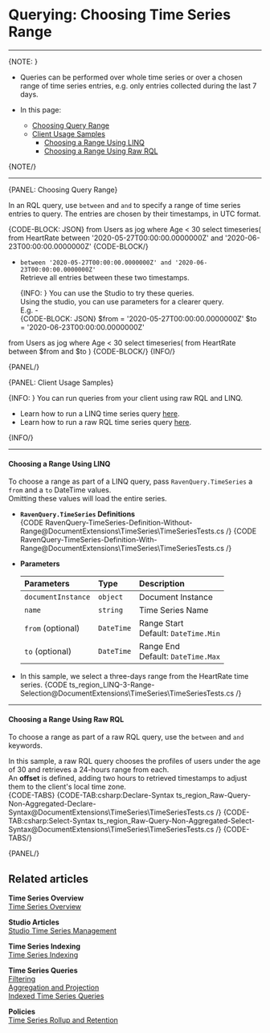 ﻿# Querying: Choosing Time Series Range

---

{NOTE: }

* Queries can be performed over whole time series or over a chosen range 
  of time series entries, e.g. only entries collected during the last 7 days.  
    
* In this page:  
  * [Choosing Query Range](../../../document-extensions/timeseries/querying/choosing-query-range#choosing-query-range)  
  * [Client Usage Samples](../../../document-extensions/timeseries/querying/choosing-query-range#client-usage-samples)
     * [Choosing a Range Using LINQ](../../../document-extensions/timeseries/querying/choosing-query-range#choosing-a-range-using-linq)
     * [Choosing a Range Using Raw RQL](../../../document-extensions/timeseries/querying/choosing-query-range#choosing-a-range-using-raw-rql)

{NOTE/}

---

{PANEL: Choosing Query Range}

In an RQL query, use `between` and `and` to specify a range of time series 
entries to query. The entries are chosen by their timestamps, in UTC format.  

{CODE-BLOCK: JSON}
from Users as jog where Age < 30
select timeseries(
   from HeartRate 
   between 
      '2020-05-27T00:00:00.0000000Z'
     and 
      '2020-06-23T00:00:00.0000000Z'
{CODE-BLOCK/}
  
  * `between '2020-05-27T00:00:00.0000000Z' and '2020-06-23T00:00:00.0000000Z'`  
    Retrieve all entries between these two timestamps.  
      
      {INFO: }
      You can use the Studio to try these queries.  
      Using the studio, you can use parameters for a clearer query.  
      E.g. -  
      {CODE-BLOCK: JSON}
      $from = '2020-05-27T00:00:00.0000000Z'
$to = '2020-06-23T00:00:00.0000000Z'

from Users as jog where Age < 30
select timeseries(
   from HeartRate 
   between $from and $to
)
      {CODE-BLOCK/}
      {INFO/}

{PANEL/}

{PANEL: Client Usage Samples}

{INFO: }
You can run queries from your client using raw RQL and LINQ.  

* Learn how to run a LINQ time series query [here](../../../document-extensions/timeseries/client-api/session/querying#time-series-linq-queries).  
* Learn how to run a raw RQL time series query [here](../../../document-extensions/timeseries/client-api/session/querying#client-raw-rql-queries).  

{INFO/}

---

#### Choosing a Range Using LINQ

To choose a range as part of a LINQ query, pass `RavenQuery.TimeSeries` 
a `from` and a `to` DateTime values.  
Omitting these values will load the entire series.  

* **`RavenQuery.TimeSeries` Definitions**  
   {CODE RavenQuery-TimeSeries-Definition-Without-Range@DocumentExtensions\TimeSeries\TimeSeriesTests.cs /}
   {CODE RavenQuery-TimeSeries-Definition-With-Range@DocumentExtensions\TimeSeries\TimeSeriesTests.cs /}
            

* **Parameters**  

    | Parameters | Type | Description |
    |:-------------|:-------------|:-------------|
    | `documentInstance` | `object` | Document Instance |
    | `name` | `string` | Time Series Name |
    | `from` (optional) | `DateTime` | Range Start <br> Default: `DateTime.Min` |
    | `to` (optional) | `DateTime` | Range End <br> Default: `DateTime.Max` |
  
* In this sample, we select a three-days range from the HeartRate time series.
  {CODE ts_region_LINQ-3-Range-Selection@DocumentExtensions\TimeSeries\TimeSeriesTests.cs /}

---

#### Choosing a Range Using Raw RQL

To choose a range as part of a raw RQL query, use the `between` and `and` keywords.  

In this sample, a raw RQL query chooses the profiles of users under the age of 30 and 
retrieves a 24-hours range from each.  
An **offset** is defined, adding two hours to retrieved timestamps to adjust them 
to the client's local time zone.  
 {CODE-TABS}
 {CODE-TAB:csharp:Declare-Syntax ts_region_Raw-Query-Non-Aggregated-Declare-Syntax@DocumentExtensions\TimeSeries\TimeSeriesTests.cs /}
 {CODE-TAB:csharp:Select-Syntax ts_region_Raw-Query-Non-Aggregated-Select-Syntax@DocumentExtensions\TimeSeries\TimeSeriesTests.cs /}
 {CODE-TABS/}

{PANEL/}

## Related articles

**Time Series Overview**  
[Time Series Overview](../../../document-extensions/timeseries/overview)  

**Studio Articles**  
[Studio Time Series Management](../../../studio/database/document-extensions/time-series)  

**Time Series Indexing**  
[Time Series Indexing](../../../document-extensions/timeseries/indexing)  

**Time Series Queries**  
[Filtering](../../../document-extensions/timeseries/querying/filtering)  
[Aggregation and Projection](../../../document-extensions/timeseries/querying/aggregation-and-projections)  
[Indexed Time Series Queries](../../../document-extensions/timeseries/querying/using-indexes)  

**Policies**  
[Time Series Rollup and Retention](../../../document-extensions/timeseries/rollup-and-retention)  
